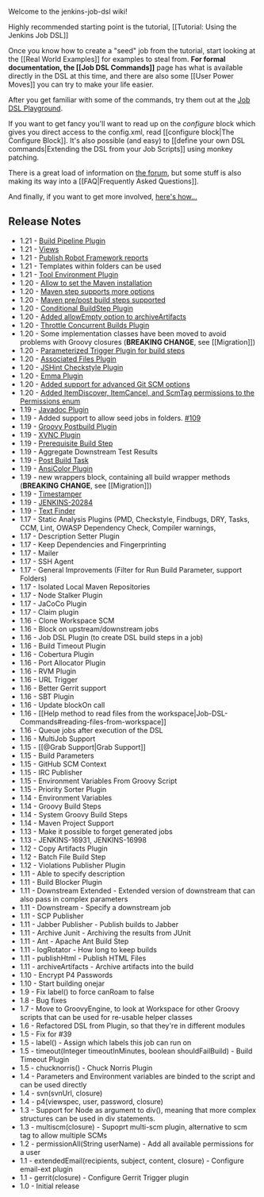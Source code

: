 Welcome to the jenkins-job-dsl wiki!

Highly recommended starting point is the tutorial, [[Tutorial: Using the Jenkins Job DSL]]

Once you know how to create a "seed" job from the tutorial, start looking at the [[Real World Examples]] for examples to steal from.  **For formal documentation, the [[Job DSL Commands]]** page has what is available directly in the DSL at this time, and there are also some [[User Power Moves]] you can try to make your life easier.

After you get familiar with some of the commands, try them out at the [Job DSL Playground](http://job-dsl.herokuapp.com/).

If you want to get fancy you'll want to read up on the _configure_ block which gives you direct access to the config.xml, read [[configure block|The Configure Block]]. It's also possible (and easy) to [[define your own DSL commands|Extending the DSL from your Job Scripts]] using monkey patching.

There is a great load of information on [the forum](https://groups.google.com/forum/#!forum/job-dsl-plugin), but some stuff is also making its way into a [[FAQ|Frequently Asked Questions]].

And finally, if you want to get more involved, [here's how...](https://github.com/jenkinsci/job-dsl-plugin/blob/master/CONTRIBUTING.md)

## Release Notes
* 1.21 - [Build Pipeline Plugin](https://wiki.jenkins-ci.org/display/JENKINS/Build+Pipeline+Plugin)
* 1.21 - [Views](wiki/Job-DSL-Commands#wiki-view)
* 1.21 - [Publish Robot Framework reports](wiki/Job-reference#wiki-robot-framework-reports)
* 1.21 - Templates within folders can be used
* 1.21 - [Tool Environment Plugin](https://wiki.jenkins-ci.org/display/JENKINS/Tool+Environment+Plugin)
* 1.20 - [Allow to set the Maven installation](wiki/Job-reference#maven-installation)
* 1.20 - [Maven step supports more options](wiki/Job-reference#maven-1)
* 1.20 - [Maven pre/post build steps supported](wiki/Job-reference#maven-pre-and-post-build-steps)
* 1.20 - [Conditional BuildStep Plugin](https://wiki.jenkins-ci.org/display/JENKINS/Conditional+BuildStep+Plugin)
* 1.20 - [Added allowEmpty option to archiveArtifacts](wiki/Job-reference#archive-artifacts)
* 1.20 - [Throttle Concurrent Builds Plugin](https://wiki.jenkins-ci.org/display/JENKINS/Throttle+Concurrent+Builds+Plugin)
* 1.20 - Some implementation classes have been moved to avoid problems with Groovy closures (**BREAKING CHANGE**, see [[Migration]])
* 1.20 - [Parameterized Trigger Plugin for build steps](https://wiki.jenkins-ci.org/display/JENKINS/Parameterized+Trigger+Plugin)
* 1.20 - [Associated Files Plugin](https://wiki.jenkins-ci.org/display/JENKINS/Associated+Files+Plugin)
* 1.20 - [JSHint Checkstyle Plugin](https://wiki.jenkins-ci.org/display/JENKINS/JSHint+Checkstyle+Plugin)
* 1.20 - [Emma Plugin](https://wiki.jenkins-ci.org/display/JENKINS/Emma+Plugin)
* 1.20 - [Added support for advanced Git SCM options](wiki/Job-reference#git)
* 1.20 - [Added ItemDiscover, ItemCancel, and ScmTag permissions to the Permissions enum](https://github.com/jenkinsci/job-dsl-plugin/pull/97)
* 1.19 - [Javadoc Plugin](https://wiki.jenkins-ci.org/display/JENKINS/Javadoc+Plugin)
* 1.19 - Added support to allow seed jobs in folders. [#109](https://github.com/jenkinsci/job-dsl-plugin/pull/109)
* 1.19 - [Groovy Postbuild Plugin](https://wiki.jenkins-ci.org/display/JENKINS/Groovy+Postbuild+Plugin)
* 1.19 - [XVNC Plugin](https://wiki.jenkins-ci.org/display/JENKINS/Xvnc+Plugin)
* 1.19 - [Prerequisite Build Step](https://wiki.jenkins-ci.org/display/JENKINS/Prerequisite+build+step+plugin)
* 1.19 - Aggregate Downstream Test Results
* 1.19 - [Post Build Task](https://wiki.jenkins-ci.org/display/JENKINS/Post+build+task)
* 1.19 - [AnsiColor Plugin](https://wiki.jenkins-ci.org/display/JENKINS/AnsiColor+Plugin)
* 1.19 - new wrappers block, containing all build wrapper methods (**BREAKING CHANGE**, see [[Migration]])
* 1.19 - [Timestamper](https://wiki.jenkins-ci.org/display/JENKINS/Timestamper)
* 1.19 - [JENKINS-20284](https://issues.jenkins-ci.org/browse/JENKINS-20284)
* 1.19 - [Text Finder](https://wiki.jenkins-ci.org/display/JENKINS/Text-finder+Plugin)
* 1.17 - Static Analysis Plugins (PMD, Checkstyle, Findbugs, DRY, Tasks, CCM, Lint, OWASP Dependency Check, Compiler warnings, 
* 1.17 - Description Setter Plugin
* 1.17 - Keep Dependencies and Fingerprinting
* 1.17 - Mailer
* 1.17 - SSH Agent
* 1.17 - General Improvements (Filter for Run Build Parameter, support Folders)
* 1.17 - Isolated Local Maven Repositories
* 1.17 - Node Stalker Plugin
* 1.17 - JaCoCo Plugin
* 1.17 - Claim plugin
* 1.16 - Clone Workspace SCM
* 1.16 - Block on upstream/downstream jobs
* 1.16 - Job DSL Plugin (to create DSL build steps in a job)
* 1.16 - Build Timeout Plugin
* 1.16 - Cobertura Plugin
* 1.16 - Port Allocator Plugin
* 1.16 - RVM Plugin
* 1.16 - URL Trigger
* 1.16 - Better Gerrit support
* 1.16 - SBT Plugin
* 1.16 - Update blockOn call
* 1.16 - [[Help method to read files from the workspace|Job-DSL-Commands#reading-files-from-workspace]]
* 1.16 - Queue jobs after execution of the DSL
* 1.16 - MultiJob Support
* 1.15 - [[@Grab Support|Grab Support]]
* 1.15 - Build Parameters
* 1.15 - GitHub SCM Context
* 1.15 - IRC Publisher
* 1.15 - Environment Variables From Groovy Script
* 1.15 - Priority Sorter Plugin
* 1.14 - Environment Variables
* 1.14 - Groovy Build Steps
* 1.14 - System Groovy Build Steps
* 1.14 - Maven Project Support
* 1.13 - Make it possible to forget generated jobs
* 1.13 - JENKINS-16931, JENKINS-16998
* 1.12 - Copy Artifacts Plugin
* 1.12 - Batch File Build Step
* 1.12 - Violations Publisher Plugin
* 1.11 - Able to specify description
* 1.11 - Build Blocker Plugin
* 1.11 - Downstream Extended - Extended version of downstream that can also pass in complex parameters
* 1.11 - Downstream - Specify a downstream job
* 1.11 - SCP Publisher
* 1.11 - Jabber Publisher - Publish builds to Jabber
* 1.11 - Archive Junit - Archiving the results from JUnit
* 1.11 - Ant - Apache Ant Build Step
* 1.11 - logRotator - How long to keep builds
* 1.11 - publishHtml - Publish HTML Files
* 1.11 - archiveArtifacts - Archive artifacts into the build
* 1.10 - Encrypt P4 Passwords
* 1.10 - Start building onejar
* 1.9 - Fix label() to force canRoam to false
* 1.8 - Bug fixes
* 1.7 - Move to GroovyEngine, to look at Workspace for other Groovy scripts that can be used for re-usable helper classes
* 1.6 - Refactored DSL from Plugin, so that they're in different modules
* 1.5 - Fix for #39
* 1.5 - label() - Assign which labels this job can run on
* 1.5 - timeout(Integer timeoutInMinutes, boolean shouldFailBuild) - Build Timeout Plugin
* 1.5 - chucknorris() - Chuck Norris Plugin
* 1.4 - Parameters and Environment variables are binded to the script and can be used directly
* 1.4 - svn(svnUrl, closure)
* 1.4 - p4(viewspec, user, password, closure)
* 1.3 - Support for Node as argument to div(), meaning that more complex structures can be used in div statements.
* 1.3 - multiscm(closure) - Supoprt multi-scm plugin, alternative to scm tag to allow multiple SCMs
* 1.2 - permissionAll(String userName) - Add all available permissions for a user
* 1.1 - extendedEmail(recipients, subject, content, closure) - Configure email-ext plugin
* 1.1 - gerrit(closure) - Configure Gerrit Trigger plugin
* 1.0 - Initial release